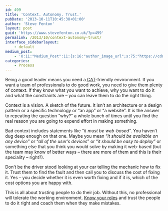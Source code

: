 ```yaml
---
id: 499
title: 'Context. Autonomy. Trust.'
pubDate: '2013-10-11T10:45:38+01:00'
author: 'Steve Fenton'
layout: post
guid: 'https://www.stevefenton.co.uk/?p=499'
permalink: /2013/10/context-autonomy-trust/
interface_sidebarlayout:
    - default
medium_post:
    - 'O:11:"Medium_Post":11:{s:16:"author_image_url";s:75:"https://cdn-images-1.medium.com/fit/c/400/400/1*eXkhfEuF41g5W_xnc_ydLA.jpeg";s:10:"author_url";s:38:"https://medium.com/@steve.fenton.co.uk";s:11:"byline_name";N;s:12:"byline_email";N;s:10:"cross_link";s:3:"yes";s:2:"id";s:12:"f63c8cf57597";s:21:"follower_notification";s:3:"yes";s:7:"license";s:19:"all-rights-reserved";s:14:"publication_id";s:2:"-1";s:6:"status";s:5:"draft";s:3:"url";s:51:"https://medium.com/@steve.fenton.co.uk/f63c8cf57597";}'
categories:
    - Process
---
```


Being a good leader means you need a <abbr title="Context, Autonomy, Trust">CAT</abbr>-friendly environment. If you want a team of professionals to do good work, you need to give them plenty of context. If they know what you want to achieve, why you want to do it and what the constraints are – you can leave them to do the right thing.

Context is a vision. A sketch of the future. It isn’t an architecture or a design pattern or a specific technology or “an app” or “a website”. It is the answer to repeating the question “why?” a whole bunch of times until you find the real reason you are going to expend effort in making something.

Bad context includes statements like “*it must be web-based*“. You haven’t dug deep enough on that one. Maybe you mean “*it should be available on any device*” or “*all of the user’s devices*” or “*it should be easy to deploy*” or something else that you think you would solve by making it web-based (but the team may know of better ways – there are more of them and this is their speciality – right?).

Don’t be the driver stood looking at your car telling the mechanic how to fix it. Trust them to find the fault and then call you to discuss the cost of fixing it. Yes – you decide whether it is even worth fixing and if it is, which of the cost options you are happy with.

This is all about trusting people to do their job. Without this, no professional will tolerate the working environment. [Know your roles](https://www.stevefenton.co.uk/2013/07/Solve-Role-Confusion-With-Group-Role-Visualisation-Technique/) and trust the people to do it right and coach them when they make mistakes.